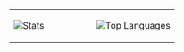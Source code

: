 <table>
<tr>
<td valign="top" style="width: 50%;">
  
![Stats](https://github-readme-stats.vercel.app/api?username=Matteo-stefaa&show_icons=true&theme=radical&count_private=true)

</td>
<td valign="top" style="width: 50%;">

![Top Languages](https://github-readme-stats.vercel.app/api/top-langs/?username=Matteo-stefaa&langs_count=10&theme=synthwave&layout=compact)

</td>
</tr>
</table>
